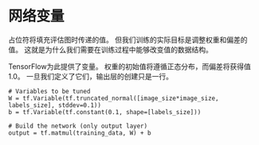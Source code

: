 # 网络变量
占位符将填充评估图时传递的值。 但我们训练的实际目标是调整权重和偏差的值。 这就是为什么我们需要在训练过程中能够改变值的数据结构。

TensorFlow为此提供了变量。 权重的初始值将遵循正态分布，而偏差将获得值1.0。 一旦我们定义了它们，输出层的创建只是一行。
```
# Variables to be tuned
W = tf.Variable(tf.truncated_normal([image_size*image_size, labels_size], stddev=0.1))
b = tf.Variable(tf.constant(0.1, shape=[labels_size]))

# Build the network (only output layer)
output = tf.matmul(training_data, W) + b
```
